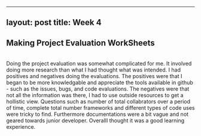 
---
layout: post
title: Week 4
---



## Making Project Evaluation WorkSheets
<br>
  Doing the project evaluation was somewhat complicated for me. It involved doing more research
  than what I had thought what was intended. I had positives and negatives doing the evaluations. The positives were 
  that I began to be more knowledgable and appreciate the tools available in github - such as the issues, bugs, and code 
  evaluations. The negatives were that not all the information was there, I had to use outside resources to get a hollistic view.
  Questions such as number of total collabrators over a period of time, complete total number frameworks and 
  different types of code uses were tricky to find. Furthermore documentations were a bit vague and not geared towards junior developer.
  OverallI thought it was a good learning experience.
  <br>
  
